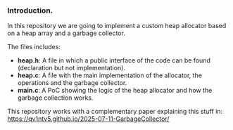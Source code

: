 ### Introduction.

In this repository we are going to implement a custom heap allocator based on a heap array and a garbage collector.

The files includes:

- **heap.h**: A file in which a public interface of the code can be found (declaration but not implementation).
- **heap.c**: A file with the main implementation of the allocator, the operations and the garbage collector.
- **main.c**: A PoC showing the logic of the heap allocator and how the garbage collection works. 

This repository works with a complementary paper explaining this stuff in: https://qv1ntv5.github.io/2025-07-11-GarbageCollector/